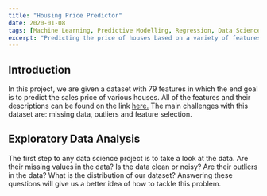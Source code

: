 ```yaml
---
title: "Housing Price Predictor"
date: 2020-01-08
tags: [Machine Learning, Predictive Modelling, Regression, Data Science, Kaggle]
excerpt: "Predicting the price of houses based on a variety of features such as: square footage, lot area, location, etc."
---
```


## Introduction

In this project, we are given a dataset with 79 features in which the end goal is to predict the sales price of various houses. All of the features and their descriptions can be found on the link <a href="https://www.kaggle.com/c/house-prices-advanced-regression-techniques/data">here.</a> The main challenges with this dataset are: missing data, outliers and feature selection.

## Exploratory Data Analysis

The first step to any data science project is to take a look at the data. Are their missing values in the data? Is the data clean or noisy? Are their outliers in the data? What is the distribution of our dataset? Answering these questions will give us a better idea of how to tackle this problem.